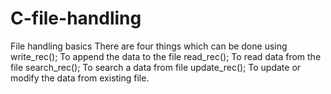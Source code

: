# C-file-handling
File handling basics
There are four things which can be done using
write_rec(); To append the data to the file
read_rec(); To read data from the file
search_rec(); To search a data from file
update_rec(); To update or modify the data from existing file.

